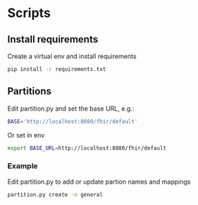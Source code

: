 # Scripts

## Install requirements

Create a virtual env and install requirements

```bash
pip install -r requirements.txt
```

## Partitions

Edit partition.py and set the base URL, e.g.:

```bash
BASE='http://localhost:8080/fhir/default'
```

Or set in env

```bash
export BASE_URL=http://localhost:8080/fhir/default
```

### Example

Edit partition.py to add or update partion names and mappings

```bash
partition.py create -n general
```
